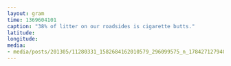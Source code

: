 ```yaml
---
layout: gram
time: 1369604101
caption: "38% of litter on our roadsides is cigarette butts."
latitude: 
longitude: 
media:
- media/posts/201305/11280331_1582684162010579_296099575_n_17842712794000351.jpg
---
```

